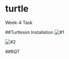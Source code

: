 # turtle
Week-4 Task

##Turtlesim Installation
![#1](https://user-images.githubusercontent.com/113494159/192157008-4db933bd-d3a9-4aaa-890d-5e37f3f81e10.png)

![#2](https://user-images.githubusercontent.com/113494159/192157091-0986d7b2-9ecb-411d-b0b2-5d3b59fd3621.png)


##RQT
